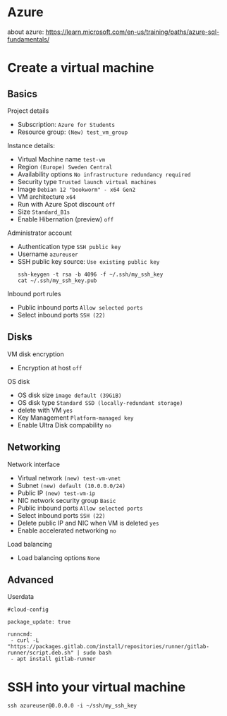 # Azure
about azure: https://learn.microsoft.com/en-us/training/paths/azure-sql-fundamentals/

# Create a virtual machine

## Basics

Project details

- Subscription: `Azure for Students`
- Resource group: `(New) test_vm_group`

Instance details:

- Virtual Machine name `test-vm`
- Region `(Europe) Sweden Central`
- Availability options `No infrastructure redundancy required`
- Security type `Trusted launch virtual machines`
- Image `Debian 12 "bookworm" - x64 Gen2`
- VM architecture `x64`
- Run with Azure Spot discount `off`
- Size `Standard_B1s`
- Enable Hibernation (preview) `off`


Administrator account

- Authentication type `SSH public key`
- Username `azureuser`
- SSH public key source: `Use existing public key`
  ```
  ssh-keygen -t rsa -b 4096 -f ~/.ssh/my_ssh_key
  cat ~/.ssh/my_ssh_key.pub
  ```

Inbound port rules

- Public inbound ports `Allow selected ports`
- Select inbound ports `SSH (22)`

## Disks

VM disk encryption 

- Encryption at host `off`

OS disk

- OS disk size `image default (39GiB)`
- OS disk type `Standard SSD (locally-redundant storage)`
- delete with VM `yes`
- Key Management `Platform-managed key`
- Enable Ultra Disk compability `no`

## Networking

Network interface

- Virtual network `(new) test-vm-vnet`
- Subnet `(new) default (10.0.0.0/24)`
- Public IP `(new) test-vm-ip`
- NIC network security group `Basic`
- Public inbound ports `Allow selected ports`
- Select inbound ports `SSH (22)`
- Delete public IP and NIC when VM is deleted `yes`
- Enable accelerated networking `no`

Load balancing

- Load balancing options `None`

## Advanced

Userdata

```
#cloud-config

package_update: true

runncmd:
 - curl -L "https://packages.gitlab.com/install/repositories/runner/gitlab-runner/script.deb.sh" | sudo bash
 - apt install gitlab-runner
```

# SSH into your virtual machine
```
ssh azureuser@0.0.0.0 -i ~/ssh/my_ssh_key
```
